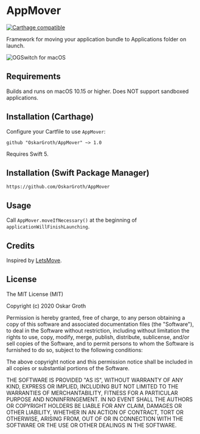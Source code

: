 # AppMover
[![Carthage compatible](https://img.shields.io/badge/Carthage-compatible-4BC51D.svg?style=flat)](https://github.com/Carthage/Carthage)

Framework for moving your application bundle to Applications folder on launch.

![OGSwitch for macOS](screen.png "AppMover")

Requirements
------------
Builds and runs on macOS 10.15 or higher. Does NOT support sandboxed applications.


## Installation (Carthage)
Configure your Cartfile to use `AppMover`:

```github "OskarGroth/AppMover" ~> 1.0```

Requires Swift 5.

## Installation (Swift Package Manager)
```
https://github.com/OskarGroth/AppMover
```


Usage
-----

Call ```AppMover.moveIfNecessary()``` at the beginning of ```applicationWillFinishLaunching```.

## Credits

Inspired by [LetsMove](https://github.com/potionfactory/LetsMove/).

## License
The MIT License (MIT)

Copyright (c) 2020 Oskar Groth

Permission is hereby granted, free of charge, to any person obtaining a copy of
this software and associated documentation files (the "Software"), to deal in
the Software without restriction, including without limitation the rights to
use, copy, modify, merge, publish, distribute, sublicense, and/or sell copies of
the Software, and to permit persons to whom the Software is furnished to do so,
subject to the following conditions:

The above copyright notice and this permission notice shall be included in all
copies or substantial portions of the Software.

THE SOFTWARE IS PROVIDED "AS IS", WITHOUT WARRANTY OF ANY KIND, EXPRESS OR
IMPLIED, INCLUDING BUT NOT LIMITED TO THE WARRANTIES OF MERCHANTABILITY, FITNESS
FOR A PARTICULAR PURPOSE AND NONINFRINGEMENT. IN NO EVENT SHALL THE AUTHORS OR
COPYRIGHT HOLDERS BE LIABLE FOR ANY CLAIM, DAMAGES OR OTHER LIABILITY, WHETHER
IN AN ACTION OF CONTRACT, TORT OR OTHERWISE, ARISING FROM, OUT OF OR IN
CONNECTION WITH THE SOFTWARE OR THE USE OR OTHER DEALINGS IN THE SOFTWARE.
